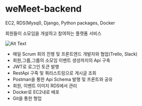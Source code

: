 # weMeet-backend    
EC2, RDS(Mysql), Django, Python packages, Docker    

 회원들이 소모임을 개설하고 참여하는 플랫폼 서비스    

![Alt Text](https://media.giphy.com/media/l0RveWuaADnzZ8QNhx/giphy.gif)    

 - 매일 Scrum 회의 진행 및 프론트엔드 개발자와 협업(Trello, Slack)
 - 회원,그룹,그룹의 소모임 이벤트 생성까지의 Api 구축
 - JWT로 로그인 토큰 발행
 - RestApi 구죽 및 쿼리스트링으로 게시글 조회
 - Postman을 통한 Api Schema 발행 및 프론트와 공유 
 - 회원, 이벤트 이미지  RDS에서 관리
 - Docker로 EC2내로 배포
 - Git을 통한 형업 
